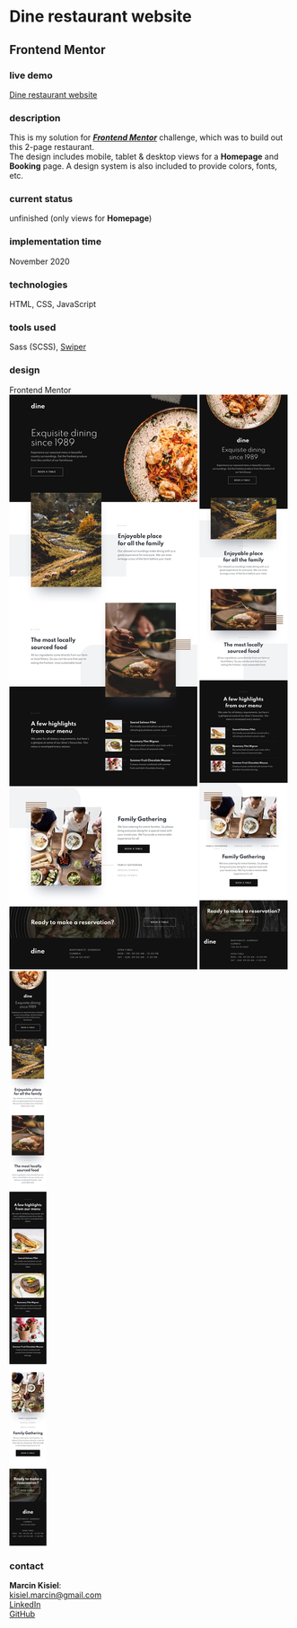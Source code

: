 # Dine restaurant website

## Frontend Mentor

### live demo

[Dine restaurant website](https://marcinkisiel.github.io/frontend-mentor-dine-restaurant/)

### description

This is my solution for **_[Frontend Mentor](https://www.frontendmentor.io/challenges/dine-restaurant-website-yAt7Vvxt7)_** challenge, which was to build out this 2-page restaurant.<br/>
The design includes mobile, tablet & desktop views for a **Homepage** and **Booking** page. A design system is also included to provide colors, fonts, etc.

### current status

unfinished (only views for **Homepage**)

### implementation time

November 2020

### technologies

HTML, CSS, JavaScript

### tools used

Sass (SCSS), [Swiper](https://swiperjs.com/)

### design

Frontend Mentor
<br/>
![Design preview](design-preview/dine-desktop-preview.jpg)
![Design preview](design-preview/dine-tablet-preview.jpg)
![Design preview](design-preview/dine-mobile-preview.jpg)

### contact

**Marcin Kisiel**:
<br/>
[kisiel.marcin@gmail.com](mailto:kisiel.marcin@gmail.com)
<br/>
[LinkedIn](https://www.linkedin.com/in/marcin-kisiel/)
<br/>
[GitHub](https://github.com/marcinkisiel)
<br/>
